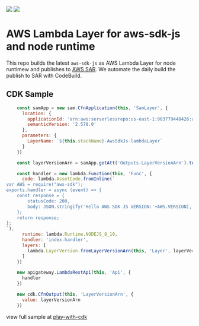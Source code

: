[![](https://codebuild.ap-northeast-1.amazonaws.com/badges?uuid=eyJlbmNyeXB0ZWREYXRhIjoiKzU5NHhnZXVnS1RPZk1mcTBXQ0lxWUt4R3lxVTV1NHZmcjEyMkFKTGc5cGMxSDhrZ0pmRHdVN1lvYkpUaEV4VjRxeWVJdW9SUmo3U09yckJjL3RjdTY4PSIsIml2UGFyYW1ldGVyU3BlYyI6ImxBaDRSN0hpaW9iZTlSbXgiLCJtYXRlcmlhbFNldFNlcmlhbCI6MX0%3D&branch=master)](https://serverlessrepo.aws.amazon.com/applications/arn:aws:serverlessrepo:us-east-1:903779448426:applications~lambda-layer-aws-sdk-js)
[![](https://img.shields.io/badge/Available-serverless%20app%20repository-blue.svg)](https://serverlessrepo.aws.amazon.com/applications/arn:aws:serverlessrepo:us-east-1:903779448426:applications~lambda-layer-aws-sdk-js)



# AWS Lambda Layer for aws-sdk-js and node runtime

This repo builds the latest `aws-sdk-js` as AWS Lambda Layer for node runtimew and publishes to [AWS SAR](https://serverlessrepo.aws.amazon.com/applications/arn:aws:serverlessrepo:us-east-1:903779448426:applications~lambda-layer-aws-sdk-js). We automate the daily build the publish to SAR with CodeBuild.


## CDK Sample

```js
    const samApp = new sam.CfnApplication(this, 'SamLayer', {
      location: {
        applicationId: 'arn:aws:serverlessrepo:us-east-1:903779448426:applications/lambda-layer-aws-sdk-js',
        semanticVersion: '2.578.0'
      },
      parameters: {
        LayerName: `${this.stackName}-AwsSdkJs-lambdaLayer`
      }
    })

    const layerVersionArn = samApp.getAtt('Outputs.LayerVersionArn').toString();

    const handler = new lambda.Function(this, 'Func', {
      code: lambda.AssetCode.fromInline(`
var AWS = require("aws-sdk");
exports.handler = async (event) => {
    const response = {
        statusCode: 200,
        body: JSON.stringify('Hello AWS SDK JS VERSION:'+AWS.VERSION),
    };
    return response;
};
`),
      runtime: lambda.Runtime.NODEJS_8_10,
      handler: 'index.handler',
      layers: [
        lambda.LayerVersion.fromLayerVersionArn(this, 'Layer', layerVersionArn)
      ]
    })

    new apigateway.LambdaRestApi(this, 'Api', {
      handler
    })

    new cdk.CfnOutput(this, 'LayerVersionArn', {
      value: layerVersionArn
    })
```
view full sample at [play-with-cdk](https://play-with-cdk.com?s=278aaa47f8dd9c5e16af72497748ace3)


